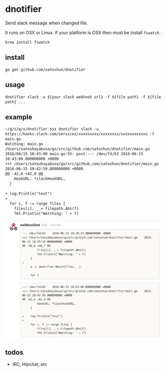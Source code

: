 # dnotifier

Send slack message when changed file.

It runs on OSX or Linux. if your platform is OSX then must be install `fswatch`.

```shell
brew install fswatch
```


## install

```shell
go get github.com/satoshun/dnotifier
```


## usage

```shell
dnotifier slack -u ${your slack webhook url} -f ${file path} -f ${file path} ...
```


## example

```shell
~/g/s/g/s/dnotifier ❯❯❯ dnotifier slack -u https://hooks.slack.com/services/xxxxxxxxx/xxxxxxxx/xxxxxxxxxxxx -f main.go
Watching: main.go
/Users/satouhayabusa/go/src/github.com/satoshun/dnotifier/main.go
2016/06/15 10:43:00 main.go:55: post:--- /dev/fd/63 2016-06-15 10:43:00.000000000 +0000
+++ /Users/satouhayabusa/go/src/github.com/satoshun/dnotifier/main.go 2016-06-15 10:42:59.000000000 +0000
@@ -42,6 +42,8 @@
    HookURL: *slackHookURL,
  }

+ log.Println("test")
+
  for i, f := range files {
    files[i], _ = filepath.Abs(f)
    fmt.Println("Watching: " + f)
```

<img src="assets/screenshot.png" width="600px">


## todos

- IRC, Hipchat, etc
